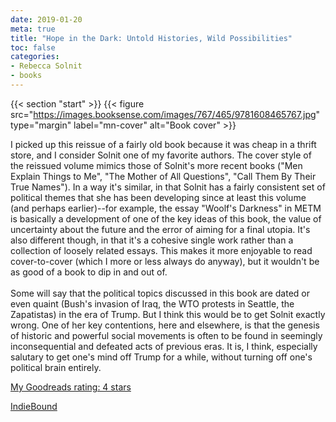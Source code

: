 ```yaml
---
date: 2019-01-20
meta: true
title: "Hope in the Dark: Untold Histories, Wild Possibilities"
toc: false
categories:
- Rebecca Solnit
- books
---
```


{{< section "start" >}}
{{< figure src="https://images.booksense.com/images/767/465/9781608465767.jpg" type="margin" label="mn-cover" alt="Book cover" >}}

I picked up this reissue of a fairly old book because it was cheap in a thrift store, and I consider Solnit one of my favorite authors. The cover style of the reissued volume mimics those of Solnit's more recent books ("Men Explain Things to Me", "The Mother of All Questions", "Call Them By Their True Names"). In a way it's similar, in that Solnit has a fairly consistent set of political themes that she has been developing since at least this volume (and perhaps earlier)--for example, the essay "Woolf's Darkness" in METM is basically a development of one of the key ideas of this book, the value of uncertainty about the future and the error of aiming for a final utopia. It's also different though, in that it's a cohesive single work rather than a collection of loosely related essays. This makes it more enjoyable to read cover-to-cover (which I more or less always do anyway), but it wouldn't be as good of a book to dip in and out of. <br /><br />Some will say that the political topics discussed in this book are dated or even quaint (Bush's invasion of Iraq, the WTO protests in Seattle, the Zapatistas) in the era of Trump. But I think this would be to get Solnit exactly wrong. One of her key contentions, here and elsewhere, is that the genesis of historic and powerful social movements is often to be found in seemingly inconsequential and defeated acts of previous eras. It is, I think, especially salutary to get one's mind off Trump for a while, without turning off one's political brain entirely.

[My Goodreads rating: 4 stars](https://www.goodreads.com/review/show/2676121559)  

[IndieBound](https://www.indiebound.org/book/9781608465767)
